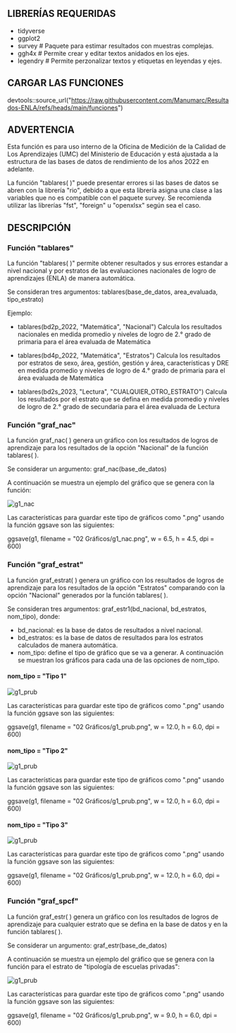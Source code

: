 ## LIBRERÍAS REQUERIDAS 

- tidyverse
- ggplot2
- survey          # Paquete para estimar resultados con muestras complejas.
- ggh4x           # Permite crear y editar textos anidados en los ejes.
- legendry        # Permite perzonalizar textos y etiquetas en leyendas y ejes.

## CARGAR LAS FUNCIONES

devtools::source_url("https://raw.githubusercontent.com/Manumarc/Resultados-ENLA/refs/heads/main/funciones")

## ADVERTENCIA

Esta función es para uso interno de la Oficina de Medición de la Calidad de Los Aprendizajes (UMC) del Ministerio de Educación y está ajustada a la estructura de las bases de datos de rendimiento de los años 2022 en adelante.

La función "tablares( )" puede presentar errores si las bases de datos se abren con la librería "rio", debido a que esta librería asigna una clase a las variables que no es compatible con el paquete survey. Se recomienda utilizar las librerías "fst", "foreign" u "openxlsx" según sea el caso.

## DESCRIPCIÓN

### Función "tablares"
La función "tablares( )" permite obtener resultados y sus errores estandar a nivel nacional y por estratos de las evaluaciones nacionales de logro de aprendizajes (ENLA) de manera automática.

Se consideran tres argumentos: tablares(base_de_datos, area_evaluada, tipo_estrato)

Ejemplo:

- tablares(bd2p_2022, "Matemática", "Nacional")  Calcula los resultados nacionales en medida promedio y niveles de logro de 2.° grado de primaria para el área evaluada de Matemática 

- tablares(bd4p_2022, "Matemática", "Estratos")  Calcula los resultados por estratos de sexo, área, gestión, gestión y área, características y DRE en medida promedio y niveles de logro de 4.° grado de primaria para el área evaluada de Matemática 

- tablares(bd2s_2023, "Lectura", "CUALQUIER_OTRO_ESTRATO")  Calcula los resultados por el estrato que se defina en medida promedio y niveles de logro de 2.° grado de secundaria para el área evaluada de Lectura 

### Función "graf_nac"

La función graf_nac( ) genera un gráfico con los resultados de logros de aprendizaje para los resultados de la opción "Nacional" de la función tablares( ).

Se considerar un argumento: graf_nac(base_de_datos)

A continuación se muestra un ejemplo del gráfico que se genera con la función:

![g1_nac](https://github.com/user-attachments/assets/7ee406f1-82f4-4290-95a7-0968e7692199)

Las características para guardar este tipo de gráficos como ".png" usando la función ggsave son las siguientes: 

ggsave(g1,
         filename = "02 Gráficos/g1_nac.png",
         w = 6.5,
         h = 4.5,
         dpi = 600)

### Función "graf_estrat"

La función graf_estrat( ) genera un gráfico con los resultados de logros de aprendizaje para los resultados de la opción "Estratos" comparando con la opción "Nacional" generados por la función tablares( ).

Se consideran tres argumentos: graf_estr1(bd_nacional, bd_estratos, nom_tipo), donde:

- bd_nacional: es la base de datos de resultados a nivel nacional.
- bd_estratos: es la base de datos de resultados para los estratos calculados de manera automática.
- nom_tipo: define el tipo de gráfico que se va a generar. A continuación se muestran los gráficos para cada una de las opciones de nom_tipo.

#### nom_tipo = "Tipo 1"

![g1_prub](https://github.com/user-attachments/assets/15058e10-fd1c-4937-9280-850e79bd732c)

Las características para guardar este tipo de gráficos como ".png" usando la función ggsave son las siguientes: 

ggsave(g1,
       filename = "02 Gráficos/g1_prub.png",
       w = 12.0,
       h = 6.0,
       dpi = 600)

#### nom_tipo = "Tipo 2"

![g1_prub](https://github.com/user-attachments/assets/fe44235c-4922-424b-8c35-eaecb6a8b584)

Las características para guardar este tipo de gráficos como ".png" usando la función ggsave son las siguientes: 

ggsave(g1,
       filename = "02 Gráficos/g1_prub.png",
       w = 12.0,
       h = 6.0,
       dpi = 600)
       
#### nom_tipo = "Tipo 3"

![g1_prub](https://github.com/user-attachments/assets/a6ff88ad-44bb-4cb7-b31b-b0bb150133c6)

Las características para guardar este tipo de gráficos como ".png" usando la función ggsave son las siguientes: 

ggsave(g1,
       filename = "02 Gráficos/g1_prub.png",
       w = 12.0,
       h = 6.0,
       dpi = 600)

### Función "graf_spcf"

La función graf_estr( ) genera un gráfico con los resultados de logros de aprendizaje para cualquier estrato que se defina en la base de datos y en la función tablares( ).

Se considerar un argumento: graf_estr(base_de_datos)

A continuación se muestra un ejemplo del gráfico que se genera con la función para el estrato de "tipología de escuelas privadas":

![g1_prub](https://github.com/user-attachments/assets/78e99963-611a-446b-8707-c2c0a9be1b83)

Las características para guardar este tipo de gráficos como ".png" usando la función ggsave son las siguientes: 

ggsave(g1,
       filename = "02 Gráficos/g1_prub.png",
       w = 9.0,
       h = 6.0,
       dpi = 600)


       
